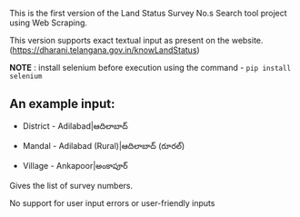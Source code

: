 This is the first version of the Land Status Survey No.s Search tool project using Web Scraping.

This version supports exact textual input as present on the website. (https://dharani.telangana.gov.in/knowLandStatus)

**NOTE** : install selenium before execution using the command - `pip install selenium`

## An example input:
- District - Adilabad|ఆదిలాబాద్

- Mandal - Adilabad (Rural)|ఆదిలాబాద్ (రూరల్)

- Village - Ankapoor|అంకాపూర్

Gives the list of survey numbers.

No support for user input errors or user-friendly inputs
